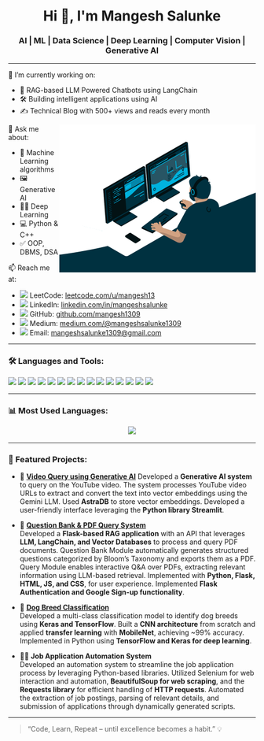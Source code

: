 <h1 align="center">Hi 👋, I'm Mangesh Salunke</h1>
<h3 align="center">AI | ML | Data Science | Deep Learning | Computer Vision | Generative AI</h3>

---

🔭 I’m currently working on:  
- 🤖 RAG-based LLM Powered Chatbots using LangChain 
- 🛠️ Building intelligent applications using AI
- ✍️ Technical Blog with 500+ views and reads every month

<img align="right" alt="AI Dev" width="400" src="https://raw.githubusercontent.com/mangesh1309/mangesh1309/main/img.gif" />

💬 Ask me about:  
- 🧠 Machine Learning algorithms  
- 🖼️ Generative AI
- 👨‍💻 Deep Learning
- 💻 Python & C++
- ✅ OOP, DBMS, DSA

📫 Reach me at:  
- <img src="https://img.icons8.com/external-tal-revivo-filled-tal-revivo/20/external-level-up-your-coding-skills-and-quickly-land-a-job-logo-filled-tal-revivo.png" /> LeetCode: [leetcode.com/u/mangesh13](https://leetcode.com/u/mangesh13/)
- <img src="https://img.icons8.com/color/20/linkedin.png" /> LinkedIn: [linkedin.com/in/mangeshsalunke](https://linkedin.com/in/mangeshsalunke)  
- <img src="https://img.icons8.com/material-rounded/20/github.png" /> GitHub: [github.com/mangesh1309](https://github.com/mangesh1309)  
- <img src="https://img.icons8.com/ios-filled/20/medium-logo.png" /> Medium: [medium.com/@mangeshsalunke1309](https://medium.com/@mangeshsalunke1309)
- <img src="https://img.icons8.com/fluency/20/gmail.png" /> Email: [mangeshsalunke1309@gmail.com](mailto:mangeshsalunke1309@gmail.com)


---

### 🛠️ Languages and Tools:
<p>
  <img src="https://img.shields.io/badge/Python-3776AB?style=for-the-badge&logo=python&logoColor=white"/>
  <img src="https://img.shields.io/badge/C++-00599C?style=for-the-badge&logo=c%2b%2b&logoColor=white"/>
  <img src="https://img.shields.io/badge/Java-007396?style=for-the-badge&logo=java&logoColor=white"/>
  <img src="https://img.shields.io/badge/TensorFlow-FF6F00?style=for-the-badge&logo=TensorFlow&logoColor=white"/>
  <img src="https://img.shields.io/badge/Keras-D00000?style=for-the-badge&logo=keras&logoColor=white"/>
  <img src="https://img.shields.io/badge/LangChain-000000?style=for-the-badge&logo=data:image/svg+xml;base64,..."/>
  <img src="https://img.shields.io/badge/OpenCV-5C3EE8?style=for-the-badge&logo=opencv&logoColor=white"/>
  <img src="https://img.shields.io/badge/FastAPI-009688?style=for-the-badge&logo=fastapi&logoColor=white"/>
  <img src="https://img.shields.io/badge/React-20232A?style=for-the-badge&logo=react&logoColor=61DAFB"/>
  <img src="https://img.shields.io/badge/MySQL-4479A1?style=for-the-badge&logo=mysql&logoColor=white"/>
  <img src="https://img.shields.io/badge/Git-F05032?style=for-the-badge&logo=git&logoColor=white"/>
  <img src="https://img.shields.io/badge/HTML5-E34F26?style=for-the-badge&logo=html5&logoColor=white"/>
  <img src="https://img.shields.io/badge/CSS3-1572B6?style=for-the-badge&logo=css3&logoColor=white"/>
  <img src="https://img.shields.io/badge/JavaScript-F7DF1E?style=for-the-badge&logo=javascript&logoColor=black"/>
  <img src="https://img.shields.io/badge/Tailwind_CSS-38B2AC?style=for-the-badge&logo=tailwind-css&logoColor=white"/>
</p>

---

### 📊 Most Used Languages:
<p align="center">
  <img src="https://github-readme-stats.vercel.app/api/top-langs/?username=mangesh1309&layout=compact&theme=radical&langs_count=8" />
</p>

---

### 📌 Featured Projects:

- 🎥 [**Video Query using Generative AI**](https://github.com/mangesh1309/Gemini-LLM-and-Astra-DB-to-chat-with-YouTube-video) 
  Developed a **Generative AI system** to query on the YouTube video. The system processes YouTube video URLs to extract and convert the text into vector embeddings using the Gemini LLM. Used **AstraDB** to store vector embeddings. Developed a user-friendly interface leveraging the **Python library Streamlit**.

- 📘 [**Question Bank & PDF Query System**](https://github.com/mangesh1309/EduQuery)  
  Developed a **Flask-based RAG application** with an API that leverages **LLM, LangChain, and Vector Databases** to process and query PDF documents. Question Bank Module automatically generates structured questions categorized by Bloom’s Taxonomy and exports them as a PDF. Query Module enables interactive Q&A over PDFs, extracting relevant information using LLM-based retrieval. Implemented with **Python, Flask, HTML, JS, and CSS**, for user experience. Implemented **Flask Authentication and Google Sign-up functionality**.
  
- 🐶 [**Dog Breed Classification**](https://github.com/mangesh1309/Dog-breed-image-multiclass-classification)  
  Developed a multi-class classification model to identify dog breeds using **Keras and TensorFlow**. Built a **CNN architecture** from scratch and applied **transfer learning** with **MobileNet**, achieving ~99% accuracy. Implemented in Python using **TensorFlow and Keras for deep learning**.

- 👨‍💻 **Job Application Automation System** <br>
  Developed an automation system to streamline the job application process by leveraging Python-based libraries. Utilized Selenium for web interaction and automation, **BeautifulSoup for web scraping**, and the **Requests library** for efficient handling of **HTTP requests**. Automated the extraction of job postings, parsing of relevant details, and submission of applications through dynamically generated scripts.


---

> “Code, Learn, Repeat – until excellence becomes a habit.” 💡
